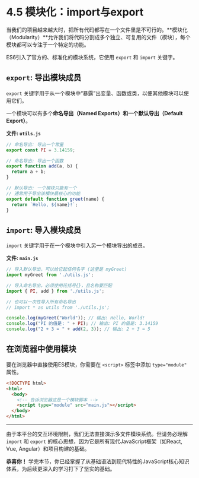 # 4.5 模块化：import与export

当我们的项目越来越大时，把所有代码都写在一个文件里是不可行的。**模块化（Modularity）**允许我们将代码分割成多个独立、可复用的文件（模块），每个模块都可以专注于一个特定的功能。

ES6引入了官方的、标准化的模块系统，它使用 `export` 和 `import` 关键字。

## `export`: 导出模块成员

`export` 关键字用于从一个模块中“暴露”出变量、函数或类，以便其他模块可以使用它们。

一个模块可以有多个**命名导出（Named Exports）**和一个**默认导出（Default Export）**。

**文件: `utils.js`**
```javascript
// 命名导出: 导出一个常量
export const PI = 3.14159;

// 命名导出: 导出一个函数
export function add(a, b) {
  return a + b;
}

// 默认导出: 一个模块只能有一个
// 通常用于导出该模块最核心的功能
export default function greet(name) {
  return `Hello, ${name}!`;
}
```

## `import`: 导入模块成员

`import` 关键字用于在一个模块中引入另一个模块导出的成员。

**文件: `main.js`**
```javascript
// 导入默认导出，可以给它起任何名字 (这里是 myGreet)
import myGreet from './utils.js';

// 导入命名导出，必须使用花括号{}，且名称要匹配
import { PI, add } from './utils.js';

// 也可以一次性导入所有命名导出
// import * as utils from './utils.js';

console.log(myGreet("World")); // 输出: Hello, World!
console.log("PI 的值是: " + PI); // 输出: PI 的值是: 3.14159
console.log("2 + 3 = " + add(2, 3)); // 输出: 2 + 3 = 5
```

## 在浏览器中使用模块

要在浏览器中直接使用ES模块，你需要在 `<script>` 标签中添加 `type="module"` 属性。

```html
<!DOCTYPE html>
<html>
  <body>
    <!-- 告诉浏览器这是一个模块脚本 -->
    <script type="module" src="main.js"></script>
  </body>
</html>
```

---

由于本平台的交互环境限制，我们无法直接演示多文件模块系统。但请务必理解 `import` 和 `export` 的核心思想，因为它是所有现代JavaScript框架（如React, Vue, Angular）和项目构建的基础。

**恭喜你！** 学完本节，你已经掌握了从基础语法到现代特性的JavaScript核心知识体系，为后续更深入的学习打下了坚实的基础。